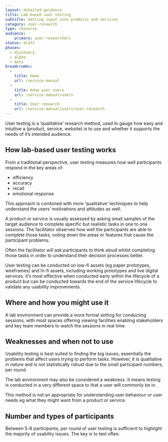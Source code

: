 ```yaml
---
layout: detailed-guidance
title: Lab-based user testing
subtitle: Getting input into products and services
category: user-research
type: resource
audience: 
    primary: user-researchers 
status: draft
phases:
  - discovery
  - alpha
  - beta
breadcrumbs:
  -
    title: Home
    url: /service-manual
  -
    title: Know your users
    url: /service-manual/users
  -
    title: User research
    url: /service-manual/users/user-research
---
```

    
User testing is a ‘qualitative’ research method, used to gauge how easy and intuitive a (product, service, website) is to use and whether it supports the needs of it’s intended audience.

## How lab-based user testing works

From a traditional perspective, user testing measures how well participants respond in the key areas of: 

* efficiency 
* accuracy
* recall 
* emotional response 

This approach is combined with more ‘qualitative’ techniques to help understand the users’ motivations and attitudes as well. 

A product or service is usually assessed by asking small samples of the target audience to complete specific but realistic tasks in one to one sessions. The facilitator observes how well the participants are able to complete those tasks, noting down the areas or features that cause the participant problems. 

Often the facilitator will ask participants to think aloud whilst completing those tasks in order to understand their decision processes better.

User testing can be conducted on low-fi assets (eg paper prototypes, wireframes) and hi-fi assets, including working prototypes and live digital services. It’s most effective when conducted early within the lifecycle of a product but can be conducted towards the end of the service lifecycle to validate any usability improvements.

## Where and how you might use it

A lab environment can provide a more formal setting for conducting sessions, with most spaces offering viewing facilities enabling stakeholders and key team members to watch the sessions in real time. 

## Weaknesses and when not to use

Usability testing is best suited to finding the big issues, essentially the problems that affect users trying to perform tasks. However, it is qualitative in nature and is not statistically robust due to the small participant numbers, per round.

The lab environment may also be considered a weakness. It means testing is conducted in a very different space to that a user will commonly be in.

This method is not an appropriate for understanding user behaviour or user needs eg what they might want from a product or service. 

## Number and types of participants

Between 5-8 participants, per round of user testing is sufficient to highlight the majority of usability issues. The key is to test often.